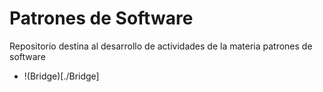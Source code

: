 # Patrones de Software
Repositorio destina al desarrollo de actividades de la materia patrones de software
- !(Bridge)[./Bridge]
